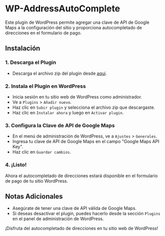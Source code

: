 # WP-AddressAutoComplete

Este plugin de WordPress permite agregar una clave de API de Google Maps a la configuración del sitio y proporciona autocompletado de direcciones en el formulario de pago.

## Instalación

### 1. Descarga el Plugin

- Descarga el archivo zip del plugin desde [aquí](https://github.com/CarrilloJhonatan/WP-AddressAutoComplete/archive/refs/heads/main.zip).

### 2. Instala el Plugin en WordPress

- Inicia sesión en tu sitio web de WordPress como administrador.
- Ve a `Plugins` > `Añadir nuevo`.
- Haz clic en `Subir plugin` y selecciona el archivo zip que descargaste.
- Haz clic en `Instalar ahora` y luego en `Activar plugin`.

### 3. Configura la Clave de API de Google Maps

- En el menú de administración de WordPress, ve a `Ajustes` > `Generales`.
- Ingresa tu clave de API de Google Maps en el campo "Google Maps API Key".
- Haz clic en `Guardar cambios`.

### 4. ¡Listo!

Ahora el autocompletado de direcciones estará disponible en el formulario de pago de tu sitio WordPress.

## Notas Adicionales

- Asegúrate de tener una clave de API válida de Google Maps.
- Si deseas desactivar el plugin, puedes hacerlo desde la sección `Plugins` en el panel de administración de WordPress.

¡Disfruta del autocompletado de direcciones en tu sitio web de WordPress!
